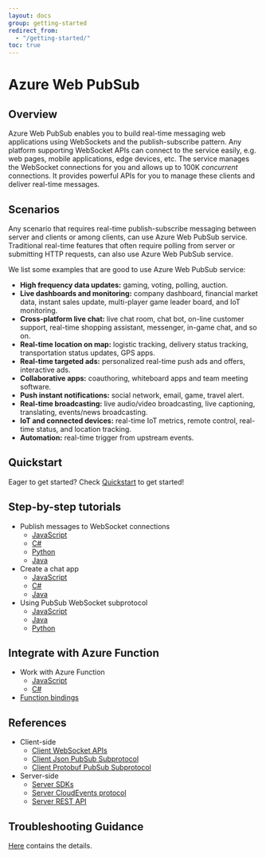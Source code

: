```yaml
---
layout: docs
group: getting-started
redirect_from:
  - "/getting-started/"
toc: true
---
```


# Azure Web PubSub
## Overview

Azure Web PubSub enables you to build real-time messaging web applications using WebSockets and the publish-subscribe pattern. Any platform supporting WebSocket APIs can connect to the service easily, e.g. web pages, mobile applications, edge devices, etc. The service manages the WebSocket connections for you and allows up to 100K *concurrent* connections. It provides powerful APIs for you to manage these clients and deliver real-time messages.

## Scenarios

Any scenario that requires real-time publish-subscribe messaging between server and clients or among clients, can use Azure Web PubSub service. Traditional real-time features that often require polling from server or submitting HTTP requests, can also use Azure Web PubSub service.

We list some examples that are good to use Azure Web PubSub service:

* **High frequency data updates:** gaming, voting, polling, auction.
* **Live dashboards and monitoring:** company dashboard, financial market data, instant sales update, multi-player game leader board, and IoT monitoring.
* **Cross-platform live chat:** live chat room, chat bot, on-line customer support, real-time shopping assistant, messenger, in-game chat, and so on.
* **Real-time location on map:** logistic tracking, delivery status tracking, transportation status updates, GPS apps.
* **Real-time targeted ads:** personalized real-time push ads and offers, interactive ads.
* **Collaborative apps:** coauthoring, whiteboard apps and team meeting software.
* **Push instant notifications:** social network, email, game, travel alert.
* **Real-time broadcasting:** live audio/video broadcasting, live captioning, translating, events/news broadcasting.
* **IoT and connected devices:** real-time IoT metrics, remote control, real-time status, and location tracking.
* **Automation:** real-time trigger from upstream events.

## Quickstart

Eager to get started? Check [Quickstart](./quickstart.md) to get started!

## Step-by-step tutorials
- Publish messages to WebSocket connections 
    - [JavaScript](./publish-messages/js-publish-message.md)
    - [C#](./publish-messages/csharp-publish-message.md)
    - [Python](./publish-messages/python-publish-message.md)
    - [Java](./publish-messages/java-publish-message.md)
- Create a chat app
    - [JavaScript](./create-a-chat-app/js-handle-events.md)
    - [C#](./create-a-chat-app/csharp-handle-events.md)
    - [Java](./create-a-chat-app/java-handle-events.md)
- Using PubSub WebSocket subprotocol
    - [JavaScript](./using-pubsub-subprotocol/js-work-with-subprotocols.md)
    - [Java](./using-pubsub-subprotocol/java-work-with-subprotocols.md)
    - [Python](./using-pubsub-subprotocol/python-work-with-subprotocols.md)

## Integrate with Azure Function
- Work with Azure Function
    - [JavaScript](./work-with-azure-function/js-work-with-azure-function.md)
    - [C#](./work-with-azure-function/csharp-work-with-azure-function.md)
- [Function bindings](./../references/functions-bindings.md)

## References
- Client-side
    - [Client WebSocket APIs](./../references/client-websocket-apis/)
    - [Client Json PubSub Subprotocol](./../references/pubsub-websocket-subprotocol.md)
    - [Client Protobuf PubSub Subprotocol](./../references/pubsub-websocket-protobuf-subprotocol.md)
- Server-side
    - [Server SDKs](./../references/server-sdks/index.md)
    - [Server CloudEvents protocol](./../references/protocol-cloudevents.md)
    - [Server REST API][rest]

## Troubleshooting Guidance
[Here](./troubleshoot.md) contains the details.


[rest]: https://docs.microsoft.com/rest/api/webpubsub/